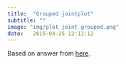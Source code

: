 ```yaml
---
title:  "Grouped jointplot"
subtitle: ""
image: "img/plot_joint_grouped.png"
date:   2015-04-25 12:12:12
---
```


Based on answer from [here](https://stackoverflow.com/questions/35920885/how-to-overlay-a-seaborn-jointplot-with-a-marginal-distribution-histogram-fr).
